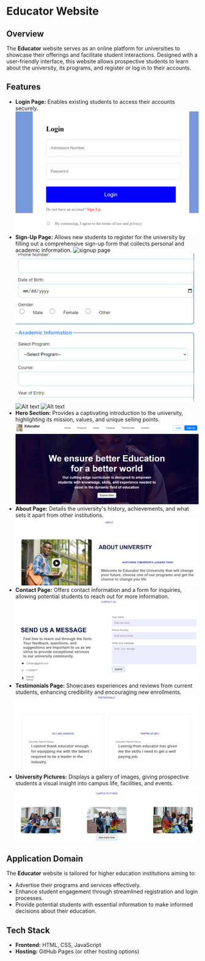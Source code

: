 # Educator Website

## Overview
The **Educator** website serves as an online platform for universities to showcase their offerings and facilitate student interactions. Designed with a user-friendly interface, this website allows prospective students to learn about the university, its programs, and register or log in to their accounts.

## Features
- **Login Page:** Enables existing students to access their accounts securely.
    ![login page](https://github.com/njericlaire/web2_Assignment/blob/main/websitepics/login.png?raw=true)
- **Sign-Up Page:** Allows new students to register for the university by filling out a comprehensive sign-up form that collects personal and academic information.
  ![signup page](https://github.com/user-attachments/assets/e6d32f1f-e66b-4302-98e9-86c06991923b)
  ![signup images](https://github.com/njericlaire/web2_Assignment/blob/main/websitepics/si.png?raw=true)
  ![Alt text](https://github.com/user-attachments/assets/b05f2a72-2aa2-46b5-bc3a-402849adfb29)
  ![Alt text](https://github.com/user-attachments/assets/1bcdf835-2ed1-4af8-996d-acc3e7a91133)
- **Hero Section:** Provides a captivating introduction to the university, highlighting its mission, values, and unique selling points.
  ![hero page](https://github.com/njericlaire/web2_Assignment/blob/main/websitepics/heronav.png?raw=true)
- **About Page:** Details the university's history, achievements, and what sets it apart from other institutions.
  ![about page](https://github.com/njericlaire/web2_Assignment/blob/main/websitepics/about.png?raw=true)
- **Contact Page:** Offers contact information and a form for inquiries, allowing potential students to reach out for more information.
  ![contact page](https://github.com/njericlaire/web2_Assignment/blob/main/websitepics/contact.png?raw=true)
- **Testimonials Page:** Showcases experiences and reviews from current students, enhancing credibility and encouraging new enrollments.
  ![testimonials page](https://github.com/njericlaire/web2_Assignment/blob/main/websitepics/testimonials.png?raw=true)
- **University Pictures:** Displays a gallery of images, giving prospective students a visual insight into campus life, facilities, and events.
  ![unipics page](https://github.com/njericlaire/web2_Assignment/blob/main/websitepics/campuspics.png?raw=true)

## Application Domain
The **Educator** website is tailored for higher education institutions aiming to:
- Advertise their programs and services effectively.
- Enhance student engagement through streamlined registration and login processes.
- Provide potential students with essential information to make informed decisions about their education.

## Tech Stack
- **Frontend:** HTML, CSS, JavaScript
- **Hosting:** GitHub Pages (or other hosting options)

